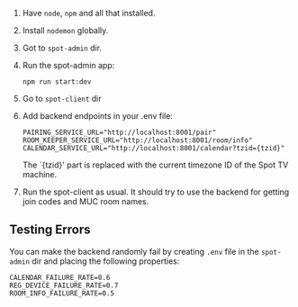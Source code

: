 1. Have `node`, `npm` and all that installed.

1. Install `nodemon` globally.

1. Got to `spot-admin` dir.

1. Run the spot-admin app:

    `npm run start:dev` 

1. Go to `spot-client` dir

1. Add backend endpoints in your .env file:
    ```
    PAIRING_SERVICE_URL="http://localhost:8001/pair"
    ROOM_KEEPER_SERVICE_URL="http://localhost:8001/room/info"
    CALENDAR_SERVICE_URL="http://localhost:8001/calendar?tzid={tzid}"
    ```
    The `{tzid}' part is replaced with the current timezone ID of the Spot TV machine.

1. Run the spot-client as usual. It should try to use the backend for getting join codes and MUC room names.

## Testing Errors

You can make the backend randomly fail by creating `.env` file in the `spot-admin` dir and placing the following
properties:

```
CALENDAR_FAILURE_RATE=0.6
REG_DEVICE_FAILURE_RATE=0.7
ROOM_INFO_FAILURE_RATE=0.5
```
